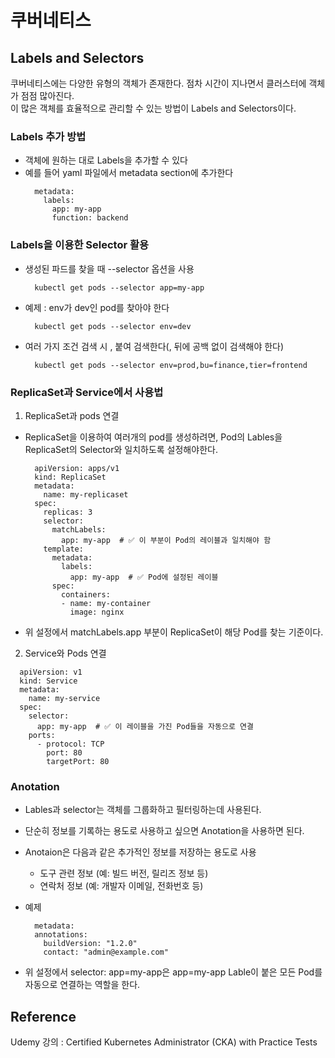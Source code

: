# 쿠버네티스

## Labels and Selectors
쿠버네티스에는 다양한 유형의 객체가 존재한다. 점차 시간이 지나면서 클러스터에 객체가 점점 많아진다.  
이 많은 객체를 효율적으로 관리할 수 있는 방법이 Labels and Selectors이다.

### Labels 추가 방법
- 객체에 원하는 대로 Labels을 추가할 수 있다
- 예를 들어 yaml 파일에서 metadata section에 추가한다
  ```
    metadata:
      labels:
        app: my-app
        function: backend
  ```

### Labels을 이용한 Selector 활용
- 생성된 파드를 찾을 때 --selector 옵션을 사용
  ```
    kubectl get pods --selector app=my-app
  ```
- 예제 : env가 dev인 pod를 찾아야 한다
  ```
    kubectl get pods --selector env=dev
  ```
- 여러 가지 조건 검색 시 , 붙여 검색한다(, 뒤에 공백 없이 검색해야 한다)
  ```
    kubectl get pods --selector env=prod,bu=finance,tier=frontend
  ```
### ReplicaSet과 Service에서 사용법
1. ReplicaSet과 pods 연결
  - ReplicaSet을 이용하여 여러개의 pod를 생성하려면, Pod의 Lables을 ReplicaSet의 Selector와 일치하도록 설정해야한다.
    ```
      apiVersion: apps/v1
      kind: ReplicaSet
      metadata:
        name: my-replicaset
      spec:
        replicas: 3
        selector:
          matchLabels:
            app: my-app  # ✅ 이 부분이 Pod의 레이블과 일치해야 함
        template:
          metadata:
            labels:
              app: my-app  # ✅ Pod에 설정된 레이블
          spec:
            containers:
            - name: my-container
              image: nginx
    ```
  - 위 설정에서 matchLabels.app 부분이 ReplicaSet이 해당 Pod를 찾는 기준이다.

2. Service와 Pods 연결
```
  apiVersion: v1
  kind: Service
  metadata:
    name: my-service
  spec:
    selector:
      app: my-app  # ✅ 이 레이블을 가진 Pod들을 자동으로 연결
    ports:
      - protocol: TCP
        port: 80
        targetPort: 80
```

### Anotation
- Lables과 selector는 객체를 그룹화하고 필터링하는데 사용된다.
- 단순히 정보를 기록하는 용도로 사용하고 싶으면 Anotation을 사용하면 된다.
- Anotaion은 다음과 같은 추가적인 정보를 저장하는 용도로 사용
  - 도구 관련 정보 (예: 빌드 버전, 릴리즈 정보 등)
  - 연락처 정보 (예: 개발자 이메일, 전화번호 등)
- 예제
  ```
    metadata:
    annotations:
      buildVersion: "1.2.0"
      contact: "admin@example.com"
  ```

- 위 설정에서 selector: app=my-app은 app=my-app Lable이 붙은 모든 Pod를 자동으로 연결하는 역할을 한다.
## Reference
Udemy 강의 : Certified Kubernetes Administrator (CKA) with Practice Tests